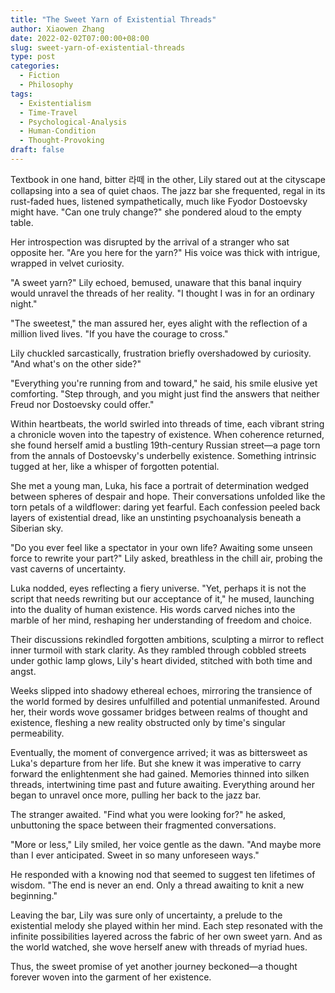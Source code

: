 ```yaml
---
title: "The Sweet Yarn of Existential Threads"
author: Xiaowen Zhang
date: 2022-02-02T07:00:00+08:00
slug: sweet-yarn-of-existential-threads
type: post
categories:
  - Fiction
  - Philosophy
tags:
  - Existentialism
  - Time-Travel
  - Psychological-Analysis
  - Human-Condition
  - Thought-Provoking
draft: false
---
```


Textbook in one hand, bitter 라떼 in the other, Lily stared out at the cityscape collapsing into a sea of quiet chaos. The jazz bar she frequented, regal in its rust-faded hues, listened sympathetically, much like Fyodor Dostoevsky might have. "Can one truly change?" she pondered aloud to the empty table.

Her introspection was disrupted by the arrival of a stranger who sat opposite her. "Are you here for the yarn?" His voice was thick with intrigue, wrapped in velvet curiosity.

"A sweet yarn?" Lily echoed, bemused, unaware that this banal inquiry would unravel the threads of her reality. "I thought I was in for an ordinary night."

"The sweetest," the man assured her, eyes alight with the reflection of a million lived lives. "If you have the courage to cross."

Lily chuckled sarcastically, frustration briefly overshadowed by curiosity. "And what's on the other side?"

"Everything you're running from and toward," he said, his smile elusive yet comforting. "Step through, and you might just find the answers that neither Freud nor Dostoevsky could offer."

Within heartbeats, the world swirled into threads of time, each vibrant string a chronicle woven into the tapestry of existence. When coherence returned, she found herself amid a bustling 19th-century Russian street—a page torn from the annals of Dostoevsky's underbelly existence. Something intrinsic tugged at her, like a whisper of forgotten potential.

She met a young man, Luka, his face a portrait of determination wedged between spheres of despair and hope. Their conversations unfolded like the torn petals of a wildflower: daring yet fearful. Each confession peeled back layers of existential dread, like an unstinting psychoanalysis beneath a Siberian sky.

"Do you ever feel like a spectator in your own life? Awaiting some unseen force to rewrite your part?" Lily asked, breathless in the chill air, probing the vast caverns of uncertainty.

Luka nodded, eyes reflecting a fiery universe. "Yet, perhaps it is not the script that needs rewriting but our acceptance of it," he mused, launching into the duality of human existence. His words carved niches into the marble of her mind, reshaping her understanding of freedom and choice.

Their discussions rekindled forgotten ambitions, sculpting a mirror to reflect inner turmoil with stark clarity. As they rambled through cobbled streets under gothic lamp glows, Lily's heart divided, stitched with both time and angst. 

Weeks slipped into shadowy ethereal echoes, mirroring the transience of the world formed by desires unfulfilled and potential unmanifested. Around her, their words wove gossamer bridges between realms of thought and existence, fleshing a new reality obstructed only by time's singular permeability.

Eventually, the moment of convergence arrived; it was as bittersweet as Luka's departure from her life. But she knew it was imperative to carry forward the enlightenment she had gained. Memories thinned into silken threads, intertwining time past and future awaiting. Everything around her began to unravel once more, pulling her back to the jazz bar.

The stranger awaited. "Find what you were looking for?" he asked, unbuttoning the space between their fragmented conversations.

"More or less," Lily smiled, her voice gentle as the dawn. "And maybe more than I ever anticipated. Sweet in so many unforeseen ways."

He responded with a knowing nod that seemed to suggest ten lifetimes of wisdom. "The end is never an end. Only a thread awaiting to knit a new beginning."

Leaving the bar, Lily was sure only of uncertainty, a prelude to the existential melody she played within her mind. Each step resonated with the infinite possibilities layered across the fabric of her own sweet yarn. And as the world watched, she wove herself anew with threads of myriad hues.

Thus, the sweet promise of yet another journey beckoned—a thought forever woven into the garment of her existence.